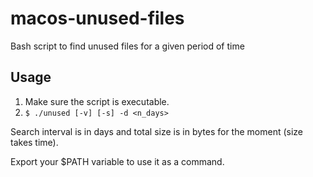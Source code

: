 # macos-unused-files

Bash script to find unused files for a given period of time

## Usage
1. Make sure the script is executable.
2. `$ ./unused [-v] [-s] -d <n_days>`

Search interval is in days and total size is in bytes for the moment (size takes time).

Export your $PATH variable to use it as a command.